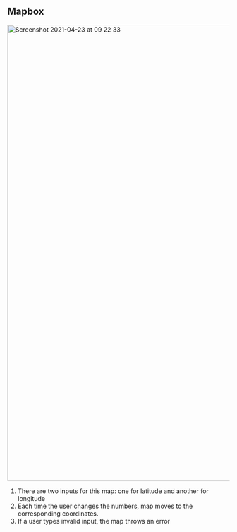 ## Mapbox

<img width="1033" alt="Screenshot 2021-04-23 at 09 22 33" src="https://user-images.githubusercontent.com/62843726/115842339-a128b480-a415-11eb-8cae-5878acbe9d24.png">

1. There are two inputs for this map: one for latitude and another for longitude
2. Each time the user changes the numbers, map moves to the corresponding coordinates.
3. If a user types invalid input, the map throws an error
